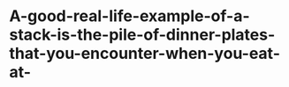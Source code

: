 # A-good-real-life-example-of-a-stack-is-the-pile-of-dinner-plates-that-you-encounter-when-you-eat-at-